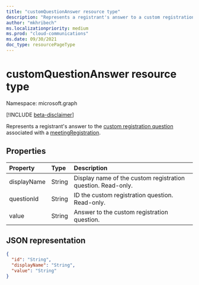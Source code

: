```yaml
---
title: "customQuestionAnswer resource type"
description: "Represents a registrant's answer to a custom registration question."
author: "mkhribech"
ms.localizationpriority: medium
ms.prod: "cloud-communications"
ms.date: 09/30/2021
doc_type: resourcePageType
---
```


# customQuestionAnswer resource type

Namespace: microsoft.graph

[!INCLUDE [beta-disclaimer](../../includes/beta-disclaimer.md)]

Represents a registrant's answer to the [custom registration question](meetingregistrationquestion.md) associated with a [meetingRegistration](meetingRegistration.md).

## Properties

| Property | Type | Description |
| :------- | :--- | :---------- |
| displayName | String | Display name of the custom registration question. Read-only. |
| questionId | String | ID the custom registration question. Read-only.|
| value | String | Answer to the custom registration question. |

## JSON representation

<!-- {
  "blockType": "resource",
  "@odata.type": "microsoft.graph.customQuestionAnswer"
}-->

```json
{
  "id": "String",
  "displayName": "String",
  "value": "String"
}
```
